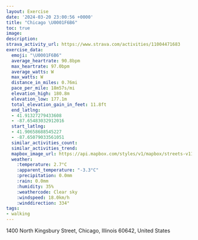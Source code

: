 ```yaml
---
layout: Exercise
date: '2024-03-20 23:00:56 +0000'
title: "Chicago \U0001F6B6"
toc: true
image:
description:
strava_activity_url: https://www.strava.com/activities/11004471683
exercise_data:
  emoji: "\U0001F6B6"
  average_heartrate: 90.8bpm
  max_heartrate: 97.0bpm
  average_watts: W
  max_watts: W
  distance_in_miles: 0.76mi
  pace_per_mile: 18m57s/mi
  elevation_high: 180.8m
  elevation_low: 177.1m
  total_elevation_gain_in_feet: 11.8ft
  end_latlng:
  - 41.91327279433608
  - -87.65483032912016
  start_latlng:
  - 41.90658688545227
  - -87.65079033561051
  similar_activities_count:
  similar_activities_trend:
  mapbox_image_url: https://api.mapbox.com/styles/v1/mapbox/streets-v11/static/path-5+787af2-1.0(afx~Frv~uOi%40j%40aBrAs%40VSBICI%5D%5D%7B%40MOUPKDU_%40UEYAg%40Bq%40A_%40%40EEGFO%40w%40%3FaABSGC%5BEG%7D%40%40UB%5BCAEDEBUAAC%60%40DTHPLDBBEJm%40t%40),pin-s-s+e5b22e(-87.65306,41.90833),pin-s-f+89ae00(-87.65363000000004,41.91239)/auto/800x800?access_token=pk.eyJ1Ijoiam9zaGJlY2ttYW4iLCJhIjoiY205eWR2aDd1MWZ6djJrbXc4a3M0bWZleiJ9.XiG9OWkNcZk2QzjJbxLB4A
  weather:
    :temperature: 2.7°C
    :apparent_temperature: "-3.3°C"
    :precipitation: 0.0mm
    :rain: 0.0mm
    :humidity: 35%
    :weathercode: Clear sky
    :windspeed: 18.0km/h
    :winddirection: 334°
tags:
- walking
---
```

1400 North Kingsbury Street, Chicago, Illinois 60642, United States
